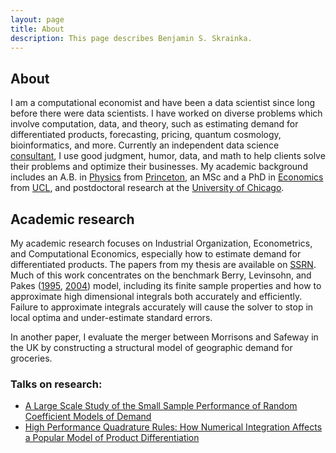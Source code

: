 ```yaml
---
layout: page
title: About
description: This page describes Benjamin S. Skrainka.
---
```

## About

I am a computational economist and have been a data scientist since long before there were data scientists.
I have worked on diverse problems which involve computation, data, and theory, such as estimating demand for differentiated
products, forecasting, pricing, quantum cosmology, bioinformatics, and more. 
Currently an independent data science [consultant](/consulting), I use good judgment, humor, data, and math to
help clients solve their problems and optimize their businesses.
My academic background includes an A.B. in [Physics](https://phy.princeton.edu/) from [Princeton](https://www.princeton.edu/),
an MSc and a PhD in [Economics](http://www.ucl.ac.uk/economics) from [UCL](http://www.ucl.ac.uk/),
and postdoctoral research at the [University of Chicago](https://www.uchicago.edu/).


##  Academic research

My academic research focuses on Industrial Organization, Econometrics, and Computational Economics, especially how to estimate
demand for differentiated products. The papers from my thesis are available on 
<a href="https://papers.ssrn.com/sol3/cf_dev/AbsByAuth.cfm?per_id=644819">SSRN</a>.  Much of this work concentrates
on the benchmark Berry, Levinsohn, and Pakes 
(<a href="https://www.econometricsociety.org/publications/econometrica/1995/07/01/automobile-prices-market-equilibrium">1995</a>,
<a href="http://www.journals.uchicago.edu/doi/abs/10.1086/379939">2004</a>)
model, including its finite sample properties and how to approximate high dimensional integrals both accurately and efficiently.
Failure to approximate integrals accurately will cause the solver to stop in local optima and under-estimate standard errors.

In another paper, I evaluate the merger between Morrisons and Safeway in the UK by constructing a structural model of
geographic demand for groceries.

### Talks on research:

* [A Large Scale Study of the Small Sample Performance of Random Coefficient Models of Demand](/talks/Talk.FiniteBLP.Stanford.pdf)
* [High Performance Quadrature Rules: How Numerical Integration Affects a Popular Model of Product Differentiation](/talks/Talk.Quad.pdf)

